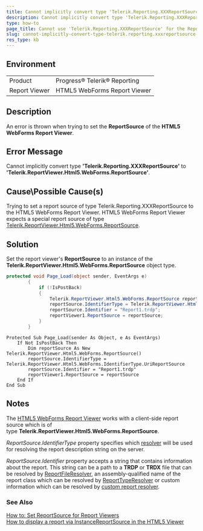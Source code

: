 ```yaml
---
title: Cannot implicitly convert type 'Telerik.Reporting.XXXReportSource' error 
description: Cannot implicitly convert type 'Telerik.Reporting.XXXReportSource' to 'Telerik.ReportViewer.Html5.WebForms.ReportSource' error when using HTML5 WebForms Report Viewer.
type: how-to
page_title: Cannot use 'Telerik.Reporting.XXXReportSource' for the ReportSource of a HTML5 WebForms Report Viewer
slug: cannot-implicitly-convert-type-telerik.reporting.xxxreportsource-to-telerik.reportviewer.html5.webforms.reportsource-error
res_type: kb
---
```


## Environment
<table>
	<tr>
		<td>Product</td>
		<td>Progress® Telerik® Reporting</td>
	</tr>
	<tr>
		<td>Report Viewer</td>
		<td>HTML5 WebForms Report Viewer</td>
	</tr>
</table>

## Description

An error is thrown when trying to set the **ReportSource** of the **HTML5 WebForms Report Viewer**.

## Error Message

Cannot implicitly convert type **'Telerik.Reporting.XXXReportSource'** to **'Telerik.ReportViewer.Html5.WebForms.ReportSource'**.  

## Cause\Possible Cause(s)

Trying to set a report source of type Telerik.Reporting.XXXReportSource to the HTML5 WebForms Report Viewer. HTML5 WebForms Report Viewer expects a special report source of type [Telerik.ReportViewer.Html5.WebForms.ReportSource](../t-telerik-reportviewer-html5-webforms-reportsource). 


## Solution  
 
Set the report viewer's **ReportSource** to an instance of the **Telerik.ReportViewer.Html5.WebForms.ReportSource** object type.
 
````C#
protected void Page_Load(object sender, EventArgs e)
        {
            if (!IsPostBack)
            {
                Telerik.ReportViewer.Html5.WebForms.ReportSource reportSource = new Telerik.ReportViewer.Html5.WebForms.ReportSource();
                reportSource.IdentifierType = Telerik.ReportViewer.Html5.WebForms.IdentifierType.UriReportSource;
                reportSource.Identifier = "Report1.trdp";            
                reportViewer1.ReportSource = reportSource;
            }
        }
````
````VB
Protected Sub Page_Load(sender As Object, e As EventArgs)
    If Not IsPostBack Then
        Dim reportSource As New Telerik.ReportViewer.Html5.WebForms.ReportSource()
        reportSource.IdentifierType = Telerik.ReportViewer.Html5.WebForms.IdentifierType.UriReportSource
        reportSource.Identifier = "Report1.trdp"
        reportViewer1.ReportSource = reportSource
    End If
End Sub
````  

## Notes

The [HTML5 WebForms Report Viewer](../webforms-report-viewer-controls-overview) works with a client-side report source which is of type **Telerik.ReportViewer.Html5.WebForms.ReportSource**.


*ReportSource.IdentifierType* property specifies which [resolver](../telerik-reporting-rest-service-report-resolver#overview) will be used for resolving the report description string on the server. 

*ReportSource.Identifier* property accepts a string that contains information about the report. This string can be a path to a **TRDP** or **TRDX** file that can be resolved by [ReportFileResolver](../t-telerik-reporting-services-webapi-reportfileresolver), an assembly-qualified name of the report class which can be resolved by [ReportTypeResolver](../t-telerik-reporting-services-webapi-reporttyperesolver) or custom information which can be resolved by [custom report resolver](../telerik-reporting-rest-service-report-resolver#custom-report-resolver-implementations).  

### See Also

[How to: Set ReportSource for Report Viewers](../report-sources-viewers)  
[How to display a report via InstanceReportSource in the HTML5 Viewer](./how-to-display-a-report-via-instancereportsource-in-the-html5-viewer)

